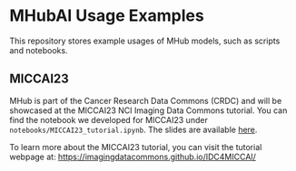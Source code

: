 # MHubAI Usage Examples

This repository stores example usages of MHub models, such as scripts and notebooks.


## MICCAI23

MHub is part of the Cancer Research Data Commons (CRDC) and will be showcased at the MICCAI23 NCI Imaging Data Commons tutorial. You can find the notebook we 
developed for MICCAI23 under `notebooks/MICCAI23_tutorial.ipynb`. The slides are available [here](https://docs.google.com/presentation/d/1fJM9qvqt5y4fp9zxQGTee41q0cTDi06KpUqon6E5ask/edit?usp=sharing).

To learn more about the MICCAI23 tutorial, you can visit the tutorial webpage at: https://imagingdatacommons.github.io/IDC4MICCAI/


